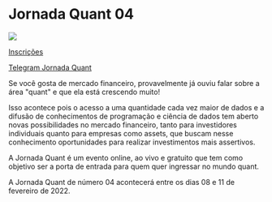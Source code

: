 # Jornada Quant 04

![](https://static.wixstatic.com/media/1aff8b_e5b56072818c46689c082dfba35485e2~mv2.gif)


[Inscrições](https://bit.ly/jornada_quant)


[Telegram Jornada Quant](https://t.me/jornadaquant)





Se você gosta de mercado financeiro, provavelmente já ouviu falar sobre a área "quant" e que ela está crescendo muito!

Isso acontece pois o acesso a uma quantidade cada vez maior de dados e a difusão de conhecimentos de programação e ciência de dados tem aberto novas possibilidades no mercado financeiro, tanto para investidores individuais quanto para empresas como assets, que buscam nesse conhecimento oportunidades para realizar investimentos mais assertivos.


A Jornada Quant é um evento online, ao vivo e gratuito que tem como objetivo ser a porta de entrada para quem quer ingressar no mundo quant.

A Jornada Quant de número 04 acontecerá entre os dias 08 e 11 de fevereiro de 2022.
